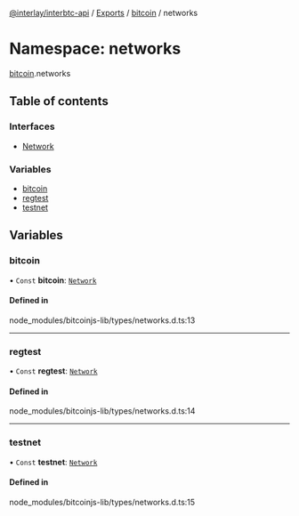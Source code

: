 [@interlay/interbtc-api](/README.md) / [Exports](/modules.md) / [bitcoin](/modules/bitcoin.md) / networks

# Namespace: networks

[bitcoin](/modules/bitcoin.md).networks

## Table of contents

### Interfaces

- [Network](/interfaces/bitcoin.networks.Network.md)

### Variables

- [bitcoin](/modules/bitcoin.networks.md#bitcoin)
- [regtest](/modules/bitcoin.networks.md#regtest)
- [testnet](/modules/bitcoin.networks.md#testnet)

## Variables

### <a id="bitcoin" name="bitcoin"></a> bitcoin

• `Const` **bitcoin**: [`Network`](/interfaces/bitcoin.networks.Network.md)

#### Defined in

node_modules/bitcoinjs-lib/types/networks.d.ts:13

___

### <a id="regtest" name="regtest"></a> regtest

• `Const` **regtest**: [`Network`](/interfaces/bitcoin.networks.Network.md)

#### Defined in

node_modules/bitcoinjs-lib/types/networks.d.ts:14

___

### <a id="testnet" name="testnet"></a> testnet

• `Const` **testnet**: [`Network`](/interfaces/bitcoin.networks.Network.md)

#### Defined in

node_modules/bitcoinjs-lib/types/networks.d.ts:15
